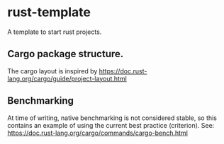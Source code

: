 # rust-template

A template to start rust projects.

## Cargo package structure.

The cargo layout is inspired by https://doc.rust-lang.org/cargo/guide/project-layout.html

## Benchmarking

At time of writing, native benchmarking is not considered stable, so this contains an example of
using the current best practice (criterion). See:
https://doc.rust-lang.org/cargo/commands/cargo-bench.html